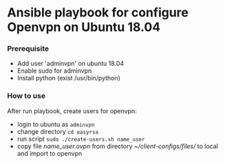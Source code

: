 # Ansible playbook for configure Openvpn on Ubuntu 18.04

### Prerequisite
- Add user 'adminvpn' on ubuntu 18.04  
- Enable sudo for adminvpn
- Install python (exist /usr/bin/python)

### How to use
After run playbook, create users for openvpn:
- login to ubuntu as `adminvpn`
- change directory `cd easyrsa`
- run script  `sudo ./create-users.sh name_user`
- copy file *name_user.ovpn*  from directory *~/client-configs/files/* to local and import to openvpn


